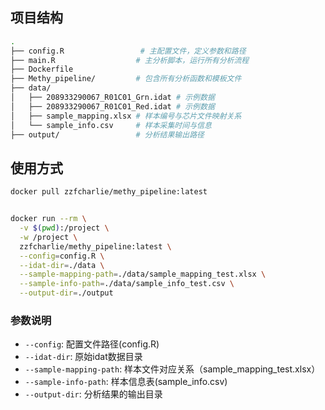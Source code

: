 ##  项目结构

```bash
.
├── config.R                 # 主配置文件，定义参数和路径
├── main.R                  # 主分析脚本，运行所有分析流程
├── Dockerfile              
├── Methy_pipeline/         # 包含所有分析函数和模板文件
├── data/
│   ├── 208933290067_R01C01_Grn.idat # 示例数据
│   ├── 208933290067_R01C01_Red.idat # 示例数据
│   ├── sample_mapping.xlsx # 样本编号与芯片文件映射关系
│   └── sample_info.csv     # 样本采集时间与信息
├── output/                 # 分析结果输出路径
```

##  使用方式



```bash
docker pull zzfcharlie/methy_pipeline:latest


docker run --rm \
  -v $(pwd):/project \
  -w /project \
  zzfcharlie/methy_pipeline:latest \
  --config=config.R \
  --idat-dir=./data \
  --sample-mapping-path=./data/sample_mapping_test.xlsx \
  --sample-info-path=./data/sample_info_test.csv \
  --output-dir=./output
```

### 参数说明

- `--config`: 配置文件路径(config.R)
- `--idat-dir`: 原始idat数据目录
- `--sample-mapping-path`: 样本文件对应关系（sample_mapping_test.xlsx）
- `--sample-info-path`: 样本信息表(sample_info.csv)
- `--output-dir`: 分析结果的输出目录
